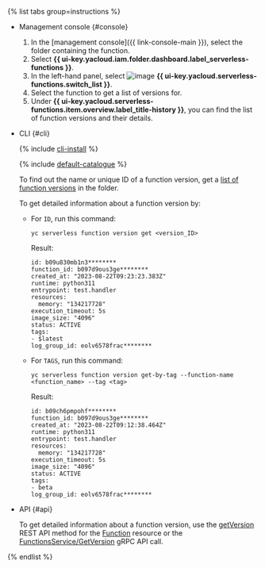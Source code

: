 {% list tabs group=instructions %}

- Management console {#console}

    1. In the [management console]({{ link-console-main }}), select the folder containing the function.
    1. Select **{{ ui-key.yacloud.iam.folder.dashboard.label_serverless-functions }}**.
    1. In the left-hand panel, select ![image](../../_assets/console-icons/curly-brackets-function.svg) **{{ ui-key.yacloud.serverless-functions.switch_list }}**.
    1. Select the function to get a list of versions for.
    1. Under **{{ ui-key.yacloud.serverless-functions.item.overview.label_title-history }}**, you can find the list of function versions and their details.

- CLI {#cli}

    {% include [cli-install](../cli-install.md) %}

    {% include [default-catalogue](../default-catalogue.md) %}

    To find out the name or unique ID of a function version, get a [list of function versions](../../functions/operations/function/version-list.md) in the folder.

    To get detailed information about a function version by:

    * For `ID`, run this command:
        ```
        yc serverless function version get <version_ID>
        ```
        Result:
      
        ```
        id: b09u830mb1n3********
        function_id: b097d9ous3ge********
        created_at: "2023-08-22T09:23:23.383Z"
        runtime: python311
        entrypoint: test.handler
        resources:
          memory: "134217728"
        execution_timeout: 5s
        image_size: "4096"
        status: ACTIVE
        tags:
        - $latest
        log_group_id: eolv6578frac********
        ```

    * For `TAGS`, run this command:
        ```
        yc serverless function version get-by-tag --function-name <function_name> --tag <tag>
        ```
        Result:
      
        ```
        id: b09ch6pmpohf********
        function_id: b097d9ous3ge********
        created_at: "2023-08-22T09:12:38.464Z"
        runtime: python311
        entrypoint: test.handler
        resources:
          memory: "134217728"
        execution_timeout: 5s
        image_size: "4096"
        status: ACTIVE
        tags:
        - beta
        log_group_id: eolv6578frac********
        ```

- API {#api}

    To get detailed information about a function version, use the [getVersion](../../functions/functions/api-ref/Function/getVersion.md) REST API method for the [Function](../../functions/functions/api-ref/Function/index.md) resource or the [FunctionsService/GetVersion](../../functions/functions/api-ref/grpc/Function/getVersion.md) gRPC API call.


{% endlist %}
